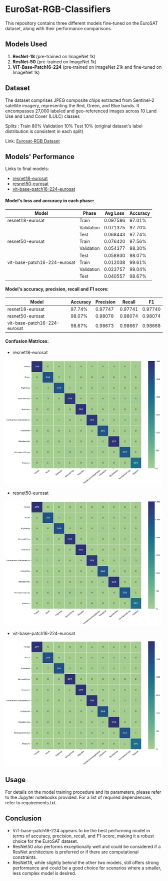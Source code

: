 # EuroSat-RGB-Classifiers

This repository contains three different models fine-tuned on the EuroSAT dataset, along with their performance comparisons.

## Models Used
1. **ResNet-18** (pre-trained on ImageNet 1k)
2. **ResNet-50** (pre-trained on ImageNet 1k)
3. **ViT-Base-Patch16-224** (pre-trained on ImageNet 21k and fine-tuned on ImageNet 1k)

## Dataset
The dataset comprises JPEG composite chips extracted from Sentinel-2 satellite imagery, representing the Red, Green, and Blue bands. It encompasses 27,000 labeled and geo-referenced images across 10 Land Use and Land Cover (LULC) classes

Splits : Train 80% Validation 10% Test 10% (original dataset's label distribution is consistent in each split)

Link: [Eurosat-RGB Dataset](https://huggingface.co/datasets/cm93/eurosat)

## Models' Performance

Links to final models:
- [resnet18-eurosat](https://huggingface.co/cm93/resnet18-eurosat)
- [resnet50-eurosat](https://huggingface.co/cm93/resnet50-eurosat)
- [vit-base-patch16-224-eurosat](https://huggingface.co/cm93/vit-base-patch16-224-eurosat)

#### Model's loss and accuracy in each phase:

| Model                        | Phase      | Avg Loss | Accuracy  |
|------------------------------|------------|----------|-----------|
| resnet18-eurosat             | Train      | 0.097586 | 97.01%    |
|                              | Validation | 0.071375 | 97.70%    |
|                              | Test       | 0.068443 | 97.74%    |
| resnet50-eurosat             | Train      | 0.076420 | 97.56%    |
|                              | Validation | 0.054377 | 98.30%    |
|                              | Test       | 0.058930 | 98.07%    |
| vit-base-patch16-224-eurosat | Train      | 0.012038 | 99.61%    |
|                              | Validation | 0.023757 | 99.04%    |
|                              | Test       | 0.040557 | 98.67%    |

#### Model's accuracy, precision, recall and F1 score:

| Model                        | Accuracy |  Precision   |    Recall   |     F1      |
|------------------------------|----------|--------------|-------------|-------------|
| resnet18-eurosat             | 97.74%   | 0.97747      | 0.97741     | 0.97740     |
| resnet50-eurosat             | 98.07%   | 0.98078      | 0.98074     | 0.98074     |
| vit-base-patch16-224-eurosat | 98.67%   | 0.98673      | 0.98667     | 0.98668     |


#### Confusion Matrices:
- resnet18-eurosat
<img src="assets/r18.png" width="500" height="400" />

- resnet50-eurosat
<img src="assets/r50.png" width="500" height="400" />

- vit-base-patch16-224-eurosat
<img src="assets/vit.png" width="500" height="400" />

## Usage
For details on the model training procedure and its parameters, please refer to the Jupyter notebooks provided. For a list of required dependencies, refer to requirements.txt.

## Conclusion
- ViT-base-patch16-224 appears to be the best performing model in terms of accuracy, precision, recall, and F1-score, making it a robust choice for the EuroSAT dataset.
- ResNet50 also performs exceptionally well and could be considered if a ResNet architecture is preferred or if there are computational constraints.
- ResNet18, while slightly behind the other two models, still offers strong performance and could be a good choice for scenarios where a smaller, less complex model is desired.
